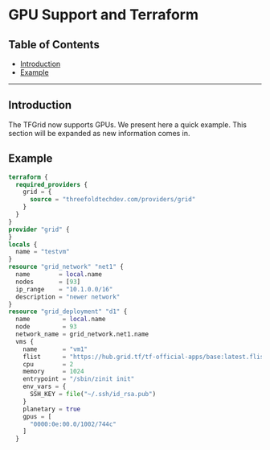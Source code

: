 <h1> GPU Support and Terraform </h1>

<h2> Table of Contents </h2>

- [Introduction](#introduction)
- [Example](#example)

***

## Introduction

The TFGrid now supports GPUs. We present here a quick example. This section will be expanded as new information comes in.



## Example

```terraform
terraform {
  required_providers {
    grid = {
      source = "threefoldtechdev.com/providers/grid"
    }
  }
}
provider "grid" {
}
locals {
  name = "testvm"
}
resource "grid_network" "net1" {
  name        = local.name
  nodes       = [93]
  ip_range    = "10.1.0.0/16"
  description = "newer network"
}
resource "grid_deployment" "d1" {
  name         = local.name
  node         = 93
  network_name = grid_network.net1.name
  vms {
    name       = "vm1"
    flist      = "https://hub.grid.tf/tf-official-apps/base:latest.flist"
    cpu        = 2
    memory     = 1024
    entrypoint = "/sbin/zinit init"
    env_vars = {
      SSH_KEY = file("~/.ssh/id_rsa.pub")
    }
    planetary = true
    gpus = [
      "0000:0e:00.0/1002/744c"
    ]
  }
```